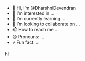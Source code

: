 - 👋 Hi, I’m @DharshniDevendran
- 👀 I’m interested in ...
- 🌱 I’m currently learning ...
- 💞️ I’m looking to collaborate on ...
- 📫 How to reach me ...
- 😄 Pronouns: ...
- ⚡ Fun fact: ...

<!---
DharshniDevendran/DharshniDevendran is a ✨ special ✨ repository because its `README.md` (this file) appears on your GitHub profile.
You can click the Preview link to take a look at your changes.
--->
hI
